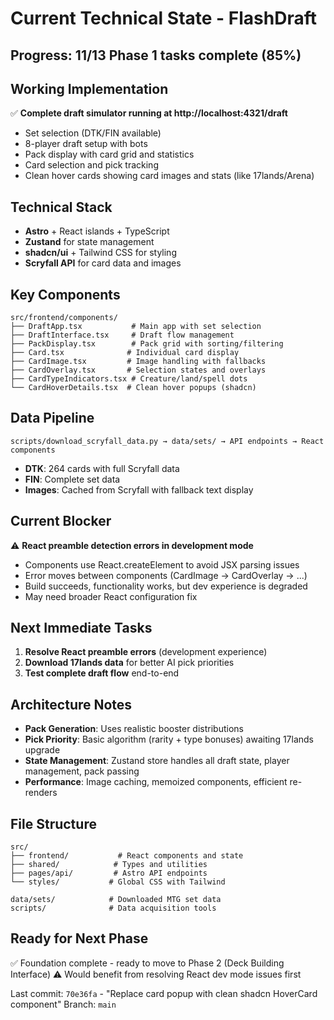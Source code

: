 # Current Technical State - FlashDraft

## Progress: 11/13 Phase 1 tasks complete (85%)

## Working Implementation
✅ **Complete draft simulator running at http://localhost:4321/draft**
- Set selection (DTK/FIN available)
- 8-player draft setup with bots
- Pack display with card grid and statistics
- Card selection and pick tracking
- Clean hover cards showing card images and stats (like 17lands/Arena)

## Technical Stack
- **Astro** + React islands + TypeScript
- **Zustand** for state management
- **shadcn/ui** + Tailwind CSS for styling
- **Scryfall API** for card data and images

## Key Components
```
src/frontend/components/
├── DraftApp.tsx           # Main app with set selection
├── DraftInterface.tsx     # Draft flow management
├── PackDisplay.tsx        # Pack grid with sorting/filtering
├── Card.tsx              # Individual card display
├── CardImage.tsx         # Image handling with fallbacks
├── CardOverlay.tsx       # Selection states and overlays
├── CardTypeIndicators.tsx # Creature/land/spell dots
└── CardHoverDetails.tsx  # Clean hover popups (shadcn)
```

## Data Pipeline
```
scripts/download_scryfall_data.py → data/sets/ → API endpoints → React components
```
- **DTK**: 264 cards with full Scryfall data
- **FIN**: Complete set data
- **Images**: Cached from Scryfall with fallback text display

## Current Blocker
⚠️ **React preamble detection errors in development mode**
- Components use React.createElement to avoid JSX parsing issues
- Error moves between components (CardImage → CardOverlay → ...)
- Build succeeds, functionality works, but dev experience is degraded
- May need broader React configuration fix

## Next Immediate Tasks
1. **Resolve React preamble errors** (development experience)
2. **Download 17lands data** for better AI pick priorities
3. **Test complete draft flow** end-to-end

## Architecture Notes
- **Pack Generation**: Uses realistic booster distributions
- **Pick Priority**: Basic algorithm (rarity + type bonuses) awaiting 17lands upgrade
- **State Management**: Zustand store handles all draft state, player management, pack passing
- **Performance**: Image caching, memoized components, efficient re-renders

## File Structure
```
src/
├── frontend/           # React components and state
├── shared/            # Types and utilities
├── pages/api/         # Astro API endpoints
└── styles/           # Global CSS with Tailwind

data/sets/            # Downloaded MTG set data
scripts/              # Data acquisition tools
```

## Ready for Next Phase
✅ Foundation complete - ready to move to Phase 2 (Deck Building Interface)
⚠️ Would benefit from resolving React dev mode issues first

Last commit: `70e36fa` - "Replace card popup with clean shadcn HoverCard component"
Branch: `main`